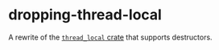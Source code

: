 # dropping-thread-local
A rewrite of the [`thread_local` crate](https://crates.io/crates/thread_local) that supports destructors.
